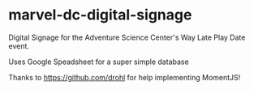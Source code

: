 # marvel-dc-digital-signage
Digital Signage for the Adventure Science Center's Way Late Play Date event.

Uses Google Speadsheet for a super simple database

Thanks to https://github.com/drohl for help implementing MomentJS! 
